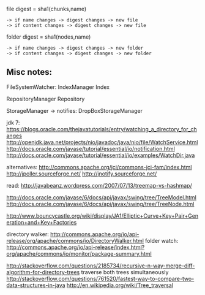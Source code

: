 file
    digest = sha1(chunks,name)

    -> if name changes -> digest changes -> new file
    -> if content changes -> digest changes -> new file


folder
    digest = sha1(nodes,name)

    -> if name changes -> digest changes -> new folder
    -> if content changes -> digest changes -> new folder


Misc notes:
-----------
FileSystemWatcher:
IndexManager
Index

RepositoryManager
Repository

StorageManager -> notifies:
DropBoxStorageManager

jdk 7:
https://blogs.oracle.com/thejavatutorials/entry/watching_a_directory_for_changes
http://openjdk.java.net/projects/nio/javadoc/java/nio/file/WatchService.html
http://docs.oracle.com/javase/tutorial/essential/io/notification.html
http://docs.oracle.com/javase/tutorial/essential/io/examples/WatchDir.java

alternatives:
http://commons.apache.org/jci/commons-jci-fam/index.html
http://jpoller.sourceforge.net/
http://jnotify.sourceforge.net/

read: http://javabeanz.wordpress.com/2007/07/13/treemap-vs-hashmap/

http://docs.oracle.com/javase/6/docs/api/javax/swing/tree/TreeModel.html
http://docs.oracle.com/javase/6/docs/api/javax/swing/tree/TreeNode.html

http://www.bouncycastle.org/wiki/display/JA1/Elliptic+Curve+Key+Pair+Generation+and+Key+Factories

directory walker: http://commons.apache.org/io/api-release/org/apache/commons/io/DirectoryWalker.html
folder watch: http://commons.apache.org/io/api-release/index.html?org/apache/commons/io/monitor/package-summary.html


http://stackoverflow.com/questions/2185734/recursive-n-way-merge-diff-algorithm-for-directory-trees
traverse both trees simultaneously
http://stackoverflow.com/questions/761520/fastest-way-to-compare-two-data-structures-in-java
http://en.wikipedia.org/wiki/Tree_traversal


